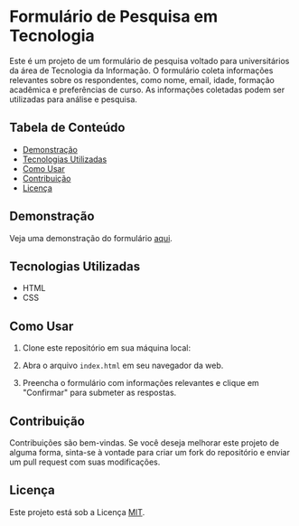 # Formulário de Pesquisa em Tecnologia

Este é um projeto de um formulário de pesquisa voltado para universitários da área de Tecnologia da Informação. O formulário coleta informações relevantes sobre os respondentes, como nome, email, idade, formação acadêmica e preferências de curso. As informações coletadas podem ser utilizadas para análise e pesquisa.

## Tabela de Conteúdo

- [Demonstração](#demo)
- [Tecnologias Utilizadas](#tecnologias-utilizadas)
- [Como Usar](#como-usar)
- [Contribuição](#contribuição)
- [Licença](#licença)

## Demonstração

Veja uma demonstração do formulário [aqui](https://formulario-de-pesquisa.vercel.app/).

## Tecnologias Utilizadas

- HTML
- CSS

## Como Usar

1. Clone este repositório em sua máquina local:

2. Abra o arquivo `index.html` em seu navegador da web.

3. Preencha o formulário com informações relevantes e clique em "Confirmar" para submeter as respostas.

## Contribuição

Contribuições são bem-vindas. Se você deseja melhorar este projeto de alguma forma, sinta-se à vontade para criar um fork do repositório e enviar um pull request com suas modificações.

## Licença

Este projeto está sob a Licença [MIT](LICENSE.md).
